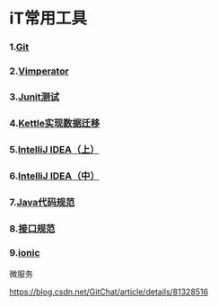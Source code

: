 # iT常用工具    

### 1.[Git](doc/git.md)   

### 2.[Vimperator](doc/Vimperator.md)   

### 3.[Junit测试](doc/Junit.md)      

### 4.[Kettle实现数据迁移](doc/Kettle.md)

### 5.[IntelliJ IDEA（上）](doc/idea_A.md)       

### 6.[IntelliJ IDEA（中）](doc/idea_B.md)    

###     7.[Java代码规范](doc/javaStandard.md)     

### 8.[接口规范](doc/apiStandard.md)      

### 9.[ionic](doc/ionic.md)  













微服务

https://blog.csdn.net/GitChat/article/details/81328516